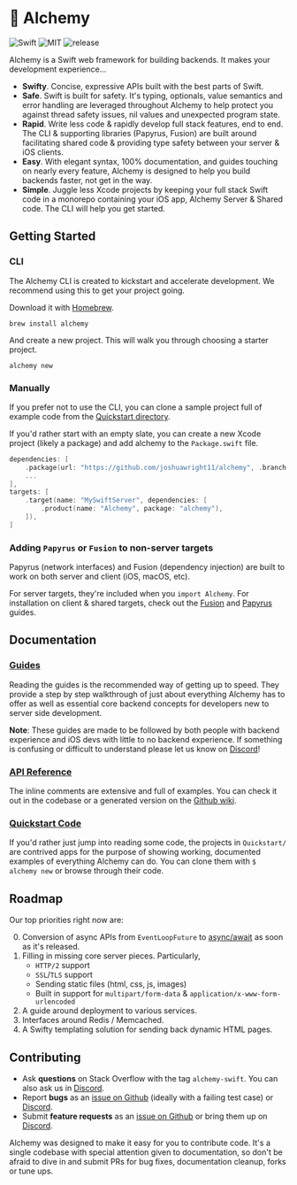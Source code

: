 # 🧪 Alchemy

![Swift](https://img.shields.io/badge/Swift-5.3-orange.svg)
![MIT](https://img.shields.io/github/license/joshuawright11/alchemy.svg)
![release](https://img.shields.io/github/release/joshuawright11/alchemy.svg)

Alchemy is a Swift web framework for building backends. It makes your development experience...

- **Swifty**. Concise, expressive APIs built with the best parts of Swift.
- **Safe**. Swift is built for safety. It's typing, optionals, value semantics and error handling are leveraged throughout Alchemy to help protect you against thread safety issues, nil values and unexpected program state.
- **Rapid**. Write less code & rapidly develop full stack features, end to end. The CLI & supporting libraries (Papyrus, Fusion) are built around facilitating shared code & providing type safety between your server & iOS clients.
- **Easy**. With elegant syntax, 100% documentation, and guides touching on nearly every feature, Alchemy is designed to help you build backends faster, not get in the way.
- **Simple**. Juggle less Xcode projects by keeping your full stack Swift code in a monorepo containing your iOS app, Alchemy Server & Shared code. The CLI will help you get started.

## Getting Started

### CLI

The Alchemy CLI is created to kickstart and accelerate development. We recommend using this to get your project going.

Download it with [Homebrew](https://brew.sh).
```shell
brew install alchemy
```
And create a new project. This will walk you through choosing a starter project.
```shell
alchemy new
```

### Manually

If you prefer not to use the CLI, you can clone a sample project full of example code from the [Quickstart directory](https://github.com/joshuawright11/alchemy/tree/main/Quickstart).

If you'd rather start with an empty slate, you can create a new Xcode project (likely a package) and add alchemy to the `Package.swift` file.
```swift
dependencies: [
    .package(url: "https://github.com/joshuawright11/alchemy", .branch("master"))
    ...
],
targets: [
    .target(name: "MySwiftServer", dependencies: [
        .product(name: "Alchemy", package: "alchemy"),
    ]),
]
```

### Adding `Papyrus` or `Fusion` to non-server targets
Papyrus (network interfaces) and Fusion (dependency injection) are built to work on both server and client (iOS, macOS, etc).

For server targets, they're included when you `import Alchemy`. For installation on client & shared targets, check out the [Fusion](Documentation/1b_ArchitectureServices.md) and [Papyrus](Documentation/3_Papyrus.md) guides.

## Documentation

### [Guides](Documentation/0_GettingStarted.md)
Reading the guides is the recommended way of getting up to speed. They provide a step by step walkthrough of just about everything Alchemy has to offer as well as essential core backend concepts for developers new to server side development.

**Note**: These guides are made to be followed by both people with backend experience and iOS devs with little to no backend experience. If something is confusing or difficult to understand please let us know on [Discord](https://discord.gg/Dnhh4yJe)!

### [API Reference](https://github.com/joshuawright11/alchemy/wiki)
The inline comments are extensive and full of examples. You can check it out in the codebase or a generated version on the [Github wiki](https://github.com/joshuawright11/alchemy/wiki).

### [Quickstart Code](https://github.com/joshuawright11/alchemy/tree/main/Quickstart)
If you'd rather just jump into reading some code, the projects in `Quickstart/` are contrived apps for the purpose of showing working, documented examples of everything Alchemy can do. You can clone them with `$ alchemy new` or browse through their code.

## Roadmap

Our top priorities right now are:

0. Conversion of async APIs from `EventLoopFuture` to [async/await](https://github.com/apple/swift-evolution/blob/main/proposals/0296-async-await.md) as soon as it's released.
1. Filling in missing core server pieces. Particularly,
    - `HTTP/2` support
    - `SSL`/`TLS` support
    - Sending static files (html, css, js, images)
    - Built in support for `multipart/form-data` & `application/x-www-form-urlencoded`
2. A guide around deployment to various services.
3. Interfaces around Redis / Memcached.
4. A Swifty templating solution for sending back dynamic HTML pages.

## Contributing

- Ask **questions** on Stack Overflow with the tag `alchemy-swift`. You can also ask us in [Discord](https://discord.gg/Dnhh4yJe).
- Report **bugs** as an [issue on Github](https://github.com/joshuawright11/alchemy/issues/new) (ideally with a failing test case) or [Discord](https://discord.gg/CDZWAda3).
- Submit **feature requests** as an [issue on Github](https://github.com/joshuawright11/alchemy/issues/new) or bring them up on [Discord](https://discord.gg/9CZ4ksvn).

Alchemy was designed to make it easy for you to contribute code. It's a single codebase with special attention given to documentation, so don't be afraid to dive in and submit PRs for bug fixes, documentation cleanup, forks or tune ups.
